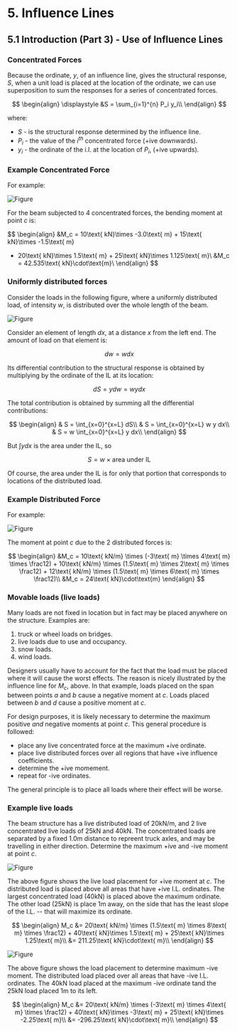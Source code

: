  # 5. Influence Lines

## 5.1 Introduction (Part 3) - Use of Influence Lines

### Concentrated Forces

Because the ordinate, $y$, of an influence line, gives the
structural response, $S$, when a unit load is placed at the location
of the ordinate, we can use superposition to sum the responses
for a series of concentrated forces.

$$
\begin{align}
\displaystyle &S = \sum_{i=1}^{n} P_i y_i\\
 \end{align}
 $$
 
 where:
 
 * $S$ - is the structural response determined by the influence line.
 * $P_i$ - the value of the $i^{th}$ concentrated force (+ive downwards).
 * $y_i$ - the ordinate of the i.l. at the location of $P_i$, (+ive upwards).
 

### Example Concentrated Force

For example:
 
![Figure](../../images/influencelines/introduction/il-use-1.svg)

For the beam subjected to 4 concentrated forces, the bending moment
at point $c$ is:

$$
\begin{align}
&M_c = 10\text{ kN}\times -3.0\text{ m} + 15\text{ kN}\times -1.5\text{ m}
  + 20\text{ kN}\times 1.5\text{ m} + 25\text{ kN}\times 1.125\text{ m}\\
&M_c = 42.535\text{ kN}\cdot\text{m}\\
\end{align}
$$

### Uniformly distributed forces

Consider the loads in the following figure, where a uniformly distributed load, 
of intensity $w$, is distributed over the whole length of the beam.

![Figure](../../images/influencelines/introduction/il-use-2.svg)

Consider an element of length $dx$, at a distance $x$ from the left end.
The amount of load on that element is:

$$
dw = w dx
$$

Its differential contribution to the structural response is obtained by multiplying
by the ordinate of the IL at its location:

$$
dS = y dw = w y dx
$$

The total contribution is obtained by summing all the differential
contributions:

$$
\begin{align}
& S = \int_{x=0}^{x=L} dS\\
& S = \int_{x=0}^{x=L} w y dx\\
& S = w \int_{x=0}^{x=L} y dx\\
\end{align}
$$

But $\int y dx$ is the area under the IL, so

$$
S = w \times \text{area under IL}
$$

Of course, the area under the IL is for only that portion that corresponds
to locations of the distributed load.

### Example Distributed Force

For example:

![Figure](../../images/influencelines/introduction/il-use-3.svg)

The moment at point $c$ due to the 2 distributed forces is:

$$
\begin{align}
&M_c = 10\text{ kN/m} \times (-3\text{ m} \times 4\text{ m} \times \frac12)
       + 10\text{ kN/m} \times (1.5\text{ m} \times 2\text{ m} \times \frac12)
	   + 12\text{ kN/m} \times (1.5\text{ m} \times 6\text{ m} \times \frac12)\\
&M_c = 24\text{ kN}\cdot\text{m}
\end{align}
$$

### Movable loads (live loads)

Many loads are not fixed in location but in fact may be placed anywhere on the 
structure.  Examples are:
1. truck or wheel loads on bridges.
1. live loads due to use and occupancy.
1. snow loads.
1. wind loads.

Designers usually have to account for the fact that the load must be placed where
it will cause the worst effects.  The reason is nicely illustrated by the influence
line for $M_c$, above.  In that example, loads placed on the span between 
points $a$ and $b$ cause a negative moment at $c$.  Loads placed between $b$ and $d$
cause a positive moment at $c$.

For design purposes, it is likely necessary to determine the maximum positive _and_
negative moments at point $c$.  This general procedure is followed:
* place any live concentrated force at the maximum +ive ordinate.
* place live distributed forces over all regions that have +ive influence coefficients.
* determine the +ive momement.
* repeat for -ive ordinates.

The general principle is to place all loads where their effect will be worse.

### Example live loads

The beam structure has a live distributed load of 20kN/m, and 2 live concentrated live 
loads
of 25kN and 40kN.  The concentrated loads are separated by a fixed 1.0m distance
to repreent truck axles,
and may be travelling in either direction.  Determine the maximum +ive and -ive moment
at point $c$.

![Figure](../../images/influencelines/introduction/il-use-ll-1.svg)

The above figure shows the live load placement for +ive moment at $c$. 
The distributed load is placed above all areas that have +ive I.L. ordinates.
The largest concentrated load (40kN) is placed above the maximum ordinate.
The other load (25kN) is place 1m away, on the side that has the least 
slope of the I.L. -- that will maximize its ordinate.

$$
\begin{align}
M_c &= 20\text{ kN/m} \times (1.5\text{ m} \times 8\text{ m} \times \frac12)
      + 40\text{ kN}\times 1.5\text{ m}
	  + 25\text{ kN}\times 1.25\text{ m}\\
   &= 211.25\text{ kN}\cdot\text{ m}\\
\end{align}
$$

![Figure](../../images/influencelines/introduction/il-use-ll-2.svg)

The above figure shows the load placement to determine maximum -ive moment.
The distributed load placed over all areas that have -ive I.L. ordinates.
The 40kN load placed at the maximum -ive ordinate tand the 25kN load
placed 1m to its left.

$$
\begin{align}
M_c &= 20\text{ kN/m} \times (-3\text{ m} \times 4\text{ m} \times \frac12)
      + 40\text{ kN}\times -3\text{ m}
	  + 25\text{ kN}\times -2.25\text{ m}\\
   &= -296.25\text{ kN}\cdot\text{ m}\\
\end{align}
$$
